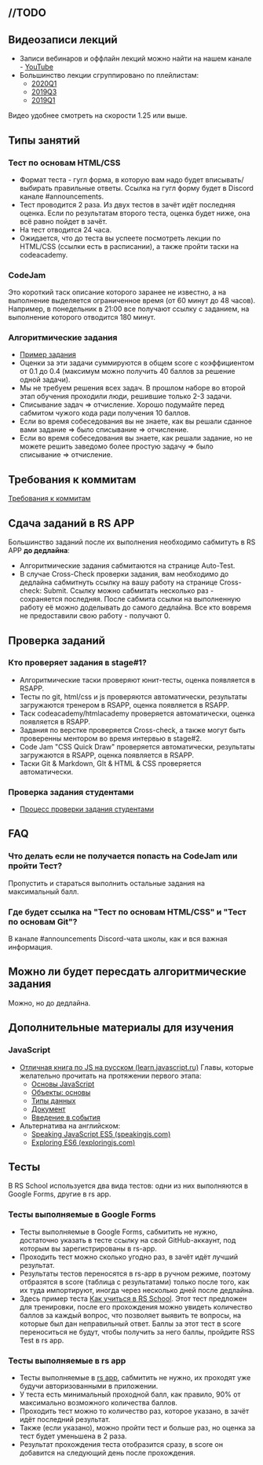 ## //TODO
## Видеозаписи лекций
   - Записи вебинаров и оффлайн лекций можно найти на нашем канале - [YouTube](https://youtube.com/c/rollingscopesschool)
   - Большинство лекции сгруппировано по плейлистам:
       - [2020Q1](https://youtu.be/1ric9J-iYGM)
       - [2019Q3](https://youtu.be/cDNpoHMeL9U)
       - [2019Q1](https://youtu.be/13KzPeWlhuE)
   
  Видео удобнее смотреть на скорости 1.25 или выше.

## Типы занятий
### Тест по основам HTML/CSS
- Формат теста - гугл форма, в которую вам надо будет вписывать/выбирать правильные ответы. Ссылка на гугл форму будет в Discord канале #announcements.
- Тест проводится 2 раза. Из двух тестов в зачёт идёт последняя оценка. Если по результатам второго теста, оценка будет ниже, она всё равно пойдет в зачёт.
- На тест отводится 24 часа.
- Ожидается, что до теста вы успеете посмотреть лекции по HTML/CSS (ссылки есть в расписании), а также пройти таски на codeacademy.

### CodeJam
Это короткий таск описание которого заранее не известно, а на выполнение выделяется ограниченное время (от 60 минут до 48 часов).
Например, в понедельник в 21:00 все получают ссылку с заданием, на выполнение которого отводится 180 минут.

### Алгоритмические задания
- [Пример задания](https://github.com/AlreadyBored/basic-js)
- Оценки за эти задачи суммируются в общем score с коэффициентом от 0.1 до 0.4 (максимум можно получить 40 баллов за решение одной задачи).
- Мы не требуем решения всех задач. В прошлом наборе во второй этап обучения проходили люди, решившие только 2-3 задачи.
- Списывание задач ⇒ отчисление. Хорошо подумайте перед сабмитом чужого кода ради получения 10 баллов.
- Если во время собеседования вы не знаете, как вы решали сданное вами задание ⇒ было списывание ⇒ отчисление.
- Если во время собеседования вы знаете, как решали задание, но не можете решить заведомо более простую задачу ⇒ было списывание ⇒ отчисление.

## Требования к коммитам
[Требования к коммитам](git-convention.md)

## Сдача заданий в RS APP
Большинство заданий после их выполнения необходимо сабмитуть в RS APP **до дедлайна**:
- Алгоритмические задания сабмитаются на странице Auto-Test.
- В случае Cross-Check проверки задания, вам необходимо до дедлайна сабмитнуть ссылку на вашу работу на странице Cross-check: Submit. Ссылку можно сабмитать несколько раз - сохраняется последняя. После сабмита ссылки на выполненную работу её можно доделывать до самого дедлайна. Все кто вовремя не предоставили свою работу - получают 0.

## Проверка заданий
### Кто проверяет задания в stage#1?
- Алгоритмические таски проверяют юнит-тесты, оценка появляется в RSAPP.
- Тесты по git, html/css и js проверяются автоматически, результаты загружаются тренером в RSAPP, оценка появляется в RSAPP.
- Таск codeacademy/htmlacademy проверяется автоматически, оценка появляется в RSAPP.
- Задания по верстке проверяется Cross-check, а также могут быть проверенны ментором во время интервью в stage#2.
- Code Jam "CSS Quick Draw" проверяется автоматически, результаты загружаются в RSAPP, оценка появляется в RSAPP.
- Таски Git & Markdown, GIt & HTML & CSS проверяется автоматически.


### Проверка задания студентами
- [Процесс проверки задания студентами](cross-check-flow.md)

## FAQ
### Что делать если не получается попасть на CodeJam или пройти Тест?
Пропустить и стараться выполнить остальные задания на максимальный балл.

### Где будет ссылка на "Тест по основам HTML/CSS" и "Тест по основам Git"?
В канале #announcements Discord-чата школы, как и вся важная информация.

## Можно ли будет пересдать алгоритмические задания
Можно, но до дедлайна.

## Дополнительные материалы для изучения
### JavaScript
- [Отличная книга по JS на русском (learn.javascript.ru)](https://learn.javascript.ru/)
Главы, которые желательно прочитать на протяжении первого этапа:
   - [Основы JavaScript](https://learn.javascript.ru/first-steps)
   - [Объекты: основы](https://learn.javascript.ru/object-basics)
   - [Типы данных](https://learn.javascript.ru/data-types)
   - [Документ](https://learn.javascript.ru/document)
   - [Введение в события](https://learn.javascript.ru/events)
- Альтернатива на английском:
     * [Speaking JavaScript ES5 (speakingjs.com)](http://speakingjs.com/es5/)
     * [Exploring ES6 (exploringjs.com)](https://exploringjs.com/es6/)


## Тесты

В RS School используется два вида тестов: одни из них выполняются в Google Forms, другие в rs app. 

### Тесты выполняемые в Google Forms	
- Тесты выполняемые в Google Forms, сабмитить не нужно, достаточно указать в тесте ссылку на свой GitHub-аккаунт, под которым вы зарегистрированы в rs-app.	
- Проходить тест можно сколько угодно раз, в зачёт идёт лучший результат.	
- Результаты тестов переносятся в rs-app в ручном режиме, поэтому отбразятся в score (таблица с результатами) только после того, как их туда импортируют, иногда через несколько дней после дедлайна.
- Здесь пример теста [Как учиться в RS School](https://docs.google.com/forms/d/e/1FAIpQLSdkEbm9n5GgTd8sJM0RiVCDnozHhBpgOLVVMZgxJyDLe5EKdA/viewform). Этот тест предложен для тренировки, после его прохождения можно увидеть количество баллов за каждый вопрос, что позволяет выявить те вопросы, на которые был дан неправильный ответ. Баллы за этот тест в score переноситься не будут, чтобы получить за него баллы, пройдите RSS Test в rs app.

### Тесты выполняемые в rs app	
- Тесты выполняемые в [rs app](https://app.rs.school/), сабмитить не нужно, их проходят уже будучи авторизованными в приложении.	
- У теста есть минимальный проходной балл, как правило, 90% от максимально возможного количества баллов.	
- Проходить тест можно то количество раз, которое указано, в зачёт идёт последний результат.
- Также (если указано), можно пройти тест и больше раз, но оценка за тест будет уменьшена в 2 раза. 
- Результат прохождения теста отобразится сразу, в score он добавится на следующий день после прохождения.


